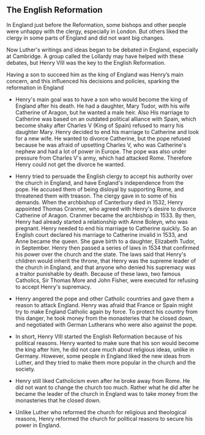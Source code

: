 ## The English Reformation

In England just before the Reformation, some bishops and other people were unhappy with the clergy, especially in London. But others liked the clergy in some parts of England and did not want big changes.

Now Luther's writings and ideas began to be debated in England, especially at Cambridge. A group called the Lollardy may have helped with these debates, but Henry VIII was the key to the English Reformation.

Having a son to succeed him as the king of England was Henry’s main concern, and this influenced his decisions and policies, sparking the reformation in England

- Henry's main goal was to have a son who would become the king of England after his death. He had a daughter, Mary Tudor, with his wife Catherine of Aragon, but he wanted a male heir. Also His marriage to Catherine was based on an outdated political alliance with Spain, which become shaky after Charles V (King of Spain) refused to marry his daughter Mary. 
Henry decided to end his marriage to Catherine and look for a new wife. He wanted to divorce Catherine, but the pope refused because he was afraid of upsetting Charles V, who was Catherine's nephew and had a lot of power in Europe. The pope was also under pressure from Charles V's army, which had attacked Rome. Therefore Henry could not get the divorce he wanted.

- Henry tried to persuade the English clergy to accept his authority over the church in England, and have England's independence from the pope. He accused them of being disloyal by supporting Rome, and threatened them with treason. The clergy gave in to some of his demands. When the archbishop of Canterbury died in 1532, Henry appointed Thomas Cranmer, who agreed with Henry's desire to divorce Catherine of Aragon. Cranmer became the archbishop in 1533. By then, Henry had already started a relationship with Anne Boleyn, who was pregnant. Henry needed to end his marriage to Catherine quickly. So an English court declared his marriage to Catherine invalid in 1533, and Anne became the queen. She gave birth to a daughter, Elizabeth Tudor, in September. Henry then passed a series of laws in 1534 that confirmed his power over the church and the state. The laws said that Henry's children would inherit the throne, that Henry was the supreme leader of the church in England, and that anyone who denied his supremacy was a traitor punishable by death. Because of these laws, two famous Catholics, Sir Thomas More and John Fisher, were executed for refusing to accept Henry's supremacy.

- Henry angered the pope and other Catholic countries and gave them a reason to attack England. Henry was afraid that France or Spain might try to make England Catholic again by force. To protect his country from this danger, he took money from the monasteries that he closed down, and negotiated with German Lutherans who were also against the pope.

- In short, Henry VIII started the English Reformation because of his political reasons. Henry wanted to make sure that his son would become the king after him, he did not care much about religious ideas, unlike in Germany. However, some people in England liked the new ideas from Luther, and they tried to make them more popular in the church and the society.

- Henry still liked Catholicism even after he broke away from Rome. He did not want to change the church too much. Rather what he did after he became the leader of the church in England was to take money from the monasteries that he closed down.


- Unlike Luther who reformed the church for religious and theological reasons, Henry reformed the church for political reasons to secure his power in England.